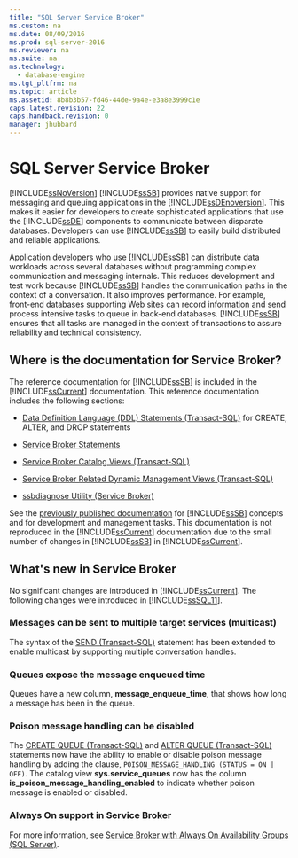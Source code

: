 ```yaml
---
title: "SQL Server Service Broker"
ms.custom: na
ms.date: 08/09/2016
ms.prod: sql-server-2016
ms.reviewer: na
ms.suite: na
ms.technology: 
  - database-engine
ms.tgt_pltfrm: na
ms.topic: article
ms.assetid: 8b8b3b57-fd46-44de-9a4e-e3a8e3999c1e
caps.latest.revision: 22
caps.handback.revision: 0
manager: jhubbard
---
```

# SQL Server Service Broker
[!INCLUDE[ssNoVersion](../../Topics/TopicNameContainA/tokens/ssNoVersion_md.md)] [!INCLUDE[ssSB](../../Topics/TopicNameContainA/tokens/ssSB_md.md)] provides native support for messaging and queuing applications in the [!INCLUDE[ssDEnoversion](../../Topics/TopicNameContainA/tokens/ssDEnoversion_md.md)]. This makes it easier for developers to create sophisticated applications that use the [!INCLUDE[ssDE](../../Topics/TopicNameContainA/tokens/ssDE_md.md)] components to communicate between disparate databases. Developers can use [!INCLUDE[ssSB](../../Topics/TopicNameContainA/tokens/ssSB_md.md)] to easily build distributed and reliable applications.  
  
 Application developers who use [!INCLUDE[ssSB](../../Topics/TopicNameContainA/tokens/ssSB_md.md)] can distribute data workloads across several databases without programming complex communication and messaging internals. This reduces development and test work because [!INCLUDE[ssSB](../../Topics/TopicNameContainA/tokens/ssSB_md.md)] handles the communication paths in the context of a conversation. It also improves performance. For example, front-end databases supporting Web sites can record information and send process intensive tasks to queue in back-end databases. [!INCLUDE[ssSB](../../Topics/TopicNameContainA/tokens/ssSB_md.md)] ensures that all tasks are managed in the context of transactions to assure reliability and technical consistency.  
  
## Where is the documentation for Service Broker?  
 The reference documentation for [!INCLUDE[ssSB](../../Topics/TopicNameContainA/tokens/ssSB_md.md)] is included in the [!INCLUDE[ssCurrent](../../Topics/TopicNameContainA/tokens/ssCurrent_md.md)] documentation. This reference documentation includes the following sections:  
  
-   [Data Definition Language (DDL) Statements (Transact-SQL)](assetId:///d8d6f62a-e815-425c-a80e-a63fd34ec275) for CREATE, ALTER, and DROP statements  
  
-   [Service Broker Statements](assetId:///5a898bef-a697-4769-b045-dc9d15858a99)  
  
-   [Service Broker Catalog Views (Transact-SQL)](assetId:///00682b5e-4720-422e-a5ec-4a96f26e1300)  
  
-   [Service Broker Related Dynamic Management Views (Transact-SQL)](assetId:///3253bf60-5ea6-4525-8744-c21070c4df0e)  
  
-   [ssbdiagnose Utility (Service Broker)](../../Topics/TopicNameNotContainA/ssbdiagnose-Utility--Service-Broker-.md)  
  
 See the [previously published documentation](http://go.microsoft.com/fwlink/?LinkId=231312) for [!INCLUDE[ssSB](../../Topics/TopicNameContainA/tokens/ssSB_md.md)] concepts and for development and management tasks. This documentation is not reproduced in the [!INCLUDE[ssCurrent](../../Topics/TopicNameContainA/tokens/ssCurrent_md.md)] documentation due to the small number of changes in [!INCLUDE[ssSB](../../Topics/TopicNameContainA/tokens/ssSB_md.md)] in [!INCLUDE[ssCurrent](../../Topics/TopicNameContainA/tokens/ssCurrent_md.md)].  
  
## What's new in Service Broker  
 No significant changes are introduced in [!INCLUDE[ssCurrent](../../Topics/TopicNameContainA/tokens/ssCurrent_md.md)].  The following changes were introduced in [!INCLUDE[ssSQL11](../../Topics/TopicNameContainA/tokens/ssSQL11_md.md)].  
  
### Messages can be sent to multiple target services (multicast)  
 The syntax of the [SEND (Transact-SQL)](assetId:///b6e66aeb-1714-4c2b-b7c2-d386d77b0d46) statement has been extended to enable multicast by supporting multiple conversation handles.  
  
### Queues expose the message enqueued time  
 Queues have a new column, **message_enqueue_time**, that shows how long a message has been in the queue.  
  
### Poison message handling can be disabled  
 The [CREATE QUEUE (Transact-SQL)](assetId:///fce80faf-2bdc-475d-8ca1-31438ed41fb0) and [ALTER QUEUE (Transact-SQL)](assetId:///d54aa325-8761-4cd4-8da7-acf33df12296) statements now have the ability to enable or disable poison message handling by adding the clause, `POISON_MESSAGE_HANDLING (STATUS = ON | OFF)`. The catalog view **sys.service_queues** now has the column **is_poison_message_handling_enabled** to indicate whether poison message is enabled or disabled.  
  
### Always On support in Service Broker  
 For more information, see [Service Broker with Always On Availability Groups (SQL Server)](../../Topics/TopicNameNotContainA/Service-Broker-with-Always-On-Availability-Groups--SQL-Server-.md).
